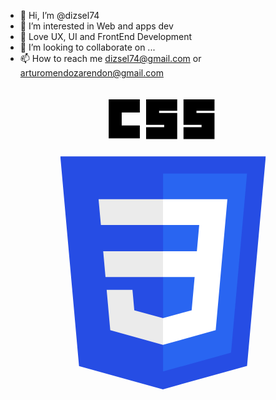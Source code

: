 - 👋 Hi, I’m @dizsel74
- 👀 I’m interested in Web and apps dev
- 🌱 Love UX, UI and FrontEnd Development
- 💞️ I’m looking to collaborate on ...
- 📫 How to reach me dizsel74@gmail.com or arturomendozarendon@gmail.com 

<!---
dizsel74/dizsel74 is a ✨ special ✨ repository because its `README.md` (this file) appears on your GitHub profile.
You can click the Preview link to take a look at your changes.
--->
<svg xmlns="http://www.w3.org/2000/svg" xmlns:xlink="http://www.w3.org/1999/xlink" width="1080" zoomAndPan="magnify" viewBox="0 0 810 809.999993" height="1080" preserveAspectRatio="xMidYMid meet" version="1.0"><defs><clipPath id="id1"><path d="M 141 178 L 669.410156 178 L 669.410156 777.714844 L 141 777.714844 Z M 141 178 " clip-rule="nonzero"/></clipPath><clipPath id="id2"><path d="M 265 32.214844 L 346 32.214844 L 346 133 L 265 133 Z M 265 32.214844 " clip-rule="nonzero"/></clipPath><clipPath id="id3"><path d="M 361 32.214844 L 442 32.214844 L 442 135 L 361 135 Z M 361 32.214844 " clip-rule="nonzero"/></clipPath><clipPath id="id4"><path d="M 457 32.214844 L 538 32.214844 L 538 135 L 457 135 Z M 457 32.214844 " clip-rule="nonzero"/></clipPath></defs><g clip-path="url(#id1)"><path fill="#264de4" d="M 404.808594 777.691406 L 189.074219 717.820312 L 141 178.726562 L 669.257812 178.71875 L 621.152344 717.730469 L 404.816406 777.683594 Z M 404.808594 777.691406 " fill-opacity="1" fill-rule="nonzero"/></g><path fill="#2965f1" d="M 579.953125 683.414062 L 621.078125 222.800781 L 405.140625 222.796875 L 405.140625 731.851562 L 579.953125 683.40625 Z M 579.953125 683.414062 " fill-opacity="1" fill-rule="nonzero"/><path fill="#ebebeb" d="M 251.214844 422.746094 L 257.144531 488.851562 L 405.140625 488.851562 L 405.140625 422.746094 Z M 251.214844 422.746094 " fill-opacity="1" fill-rule="nonzero"/><path fill="#ebebeb" d="M 239.304688 288.90625 L 245.316406 355.027344 L 405.140625 355.027344 L 405.140625 288.90625 Z M 239.304688 288.90625 " fill-opacity="1" fill-rule="nonzero"/><path fill="#ebebeb" d="M 405.140625 594.453125 L 404.847656 594.539062 L 331.195312 574.640625 L 326.488281 521.914062 L 260.097656 521.914062 L 269.363281 625.734375 L 404.828125 663.332031 L 405.140625 663.25 Z M 405.140625 594.453125 " fill-opacity="1" fill-rule="nonzero"/><g clip-path="url(#id2)"><path fill="#000000" d="M 265.328125 32.214844 L 345.429688 32.214844 L 345.429688 65.703125 L 298.824219 65.703125 L 298.824219 99.191406 L 345.429688 99.191406 L 345.429688 132.675781 L 265.328125 132.675781 Z M 265.328125 32.214844 " fill-opacity="1" fill-rule="nonzero"/></g><g clip-path="url(#id3)"><path fill="#000000" d="M 361.445312 32.214844 L 441.542969 32.214844 L 441.542969 61.335938 L 394.949219 61.335938 L 394.949219 67.15625 L 441.542969 67.15625 L 441.542969 134.132812 L 361.445312 134.132812 L 361.445312 103.558594 L 408.058594 103.558594 L 408.058594 97.734375 L 361.445312 97.734375 Z M 361.445312 32.214844 " fill-opacity="1" fill-rule="nonzero"/></g><g clip-path="url(#id4)"><path fill="#000000" d="M 457.570312 32.214844 L 537.667969 32.214844 L 537.667969 61.335938 L 491.054688 61.335938 L 491.054688 67.15625 L 537.667969 67.15625 L 537.667969 134.132812 L 457.570312 134.132812 L 457.570312 103.558594 L 504.164062 103.558594 L 504.164062 97.734375 L 457.570312 97.734375 Z M 457.570312 32.214844 " fill-opacity="1" fill-rule="nonzero"/></g><path fill="#ffffff" d="M 558.644531 422.746094 L 570.574219 288.90625 L 404.910156 288.90625 L 404.910156 355.027344 L 498.097656 355.027344 L 492.089844 422.746094 L 404.910156 422.746094 L 404.910156 488.851562 L 486.355469 488.851562 L 478.671875 574.601562 L 404.910156 594.515625 L 404.910156 663.289062 L 540.484375 625.734375 L 541.480469 614.558594 L 557.03125 440.488281 Z M 558.644531 422.746094 " fill-opacity="1" fill-rule="nonzero"/></svg>
